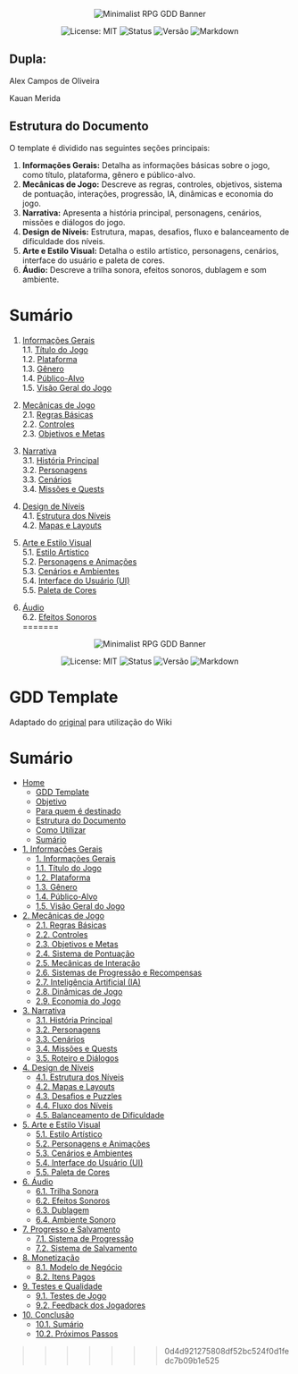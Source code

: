 <p align="center">
  <img src="https://i.ibb.co/56s7K8j/292330192-445386850928422-7259301303587158181-n-jpg.png" alt="Minimalist RPG GDD Banner">
</p>

<p align="center">
  <img src="https://img.shields.io/badge/License-MIT-yellow.svg?style=for-the-badge" alt="License: MIT">
  <img src="https://img.shields.io/badge/Status-Em%20Desenvolvimento-orange?style=for-the-badge" alt="Status">
  <img src="https://img.shields.io/badge/Versão-0.2.9-blue?style=for-the-badge" alt="Versão">
  <img src="https://img.shields.io/badge/Markdown-%23%23302c9b.svg?style=for-the-badge&logo=markdown&logoColor=white" alt="Markdown">

</p>

## Dupla:

 Alex Campos de Oliveira
 
 Kauan Merida



## Estrutura do Documento

O template é dividido nas seguintes seções principais:
1. **Informações Gerais:** Detalha as informações básicas sobre o jogo, como título, plataforma, gênero e público-alvo.
2. **Mecânicas de Jogo:** Descreve as regras, controles, objetivos, sistema de pontuação, interações, progressão, IA, dinâmicas e economia do jogo.
3. **Narrativa:** Apresenta a história principal, personagens, cenários, missões e diálogos do jogo.
4. **Design de Níveis:** Estrutura, mapas, desafios, fluxo e balanceamento de dificuldade dos níveis.
5. **Arte e Estilo Visual:** Detalha o estilo artístico, personagens, cenários, interface do usuário e paleta de cores.
6. **Áudio:** Descreve a trilha sonora, efeitos sonoros, dublagem e som ambiente.
<!--7. **Progresso e Salvamento:** Explica os sistemas de progressão e salvamento do jogo.
8. **Monetização:** Detalha o modelo de negócio e itens pagos.
9. **Testes e Qualidade:** Plano de testes e coleta de feedback dos jogadores.
10. **Conclusão:** Resume os principais pontos do GDD e os próximos passos no desenvolvimento do jogo.
-->
# Sumário

1. [Informações Gerais](https://github.com/Alex2024Campos/Amostradinhos_Cultural/wiki/1.-Informa%C3%A7%C3%B5es-Gerais)<br>
    1.1. [Título do Jogo](https://github.com/Alex2024Campos/Amostradinhos_Cultural/wiki/1.-Informa%C3%A7%C3%B5es-Gerais#11-título-do-jogo)<br>
    1.2. [Plataforma](https://github.com/Alex2024Campos/Amostradinhos_Cultural/wiki/1.-Informa%C3%A7%C3%B5es-Gerais#12-plataforma)<br>
    1.3. [Gênero](https://github.com/Alex2024Campos/Amostradinhos_Cultural/wiki/1.-Informa%C3%A7%C3%B5es-Gerais#13-gênero)<br>
    1.4. [Público-Alvo](https://github.com/Alex2024Campos/Amostradinhos_Cultural/wiki/1.-Informa%C3%A7%C3%B5es-Gerais#14-público-alvo)<br>
    1.5. [Visão Geral do Jogo](https://github.com/Alex2024Campos/Amostradinhos_Cultural/wiki/1.-Informa%C3%A7%C3%B5es-Gerais#15-visão-geral-do-jogo)<br>

2. [Mecânicas de Jogo](https://github.com/Alex2024Campos/Amostradinhos_Cultural/wiki/2.-Mecânicas-de-Jogo)<br>
    2.1. [Regras Básicas](https://github.com/Alex2024Campos/Amostradinhos_Cultural/wiki/2.-Mecânicas-de-Jogo#21-regras-básicas)<br>
    2.2. [Controles](https://github.com/Alex2024Campos/Amostradinhos_Cultural/wiki/2.-Mecânicas-de-Jogo#22-controles)<br>
    2.3. [Objetivos e Metas](https://github.com/Alex2024Campos/Amostradinhos_Cultural/wiki/2.-Mecânicas-de-Jogo#23-objetivos-e-metas)<br>

3. [Narrativa](https://github.com/Alex2024Campos/Amostradinhos_Cultural/wiki/3.-Narrativa)<br>
    3.1. [História Principal](https://github.com/Alex2024Campos/Amostradinhos_Cultural/wiki/3.-Narrativa#31-história-principal)<br>
     3.2. [Personagens](https://github.com/Alex2024Campos/Amostradinhos_Cultural/wiki/3.-Narrativa#32-personagens)<br>
    3.3. [Cenários](https://github.com/Alex2024Campos/Amostradinhos_Cultural/wiki/3.-Narrativa#33-cenários)<br>
    3.4. [Missões e Quests](https://github.com/Alex2024Campos/Amostradinhos_Cultural/wiki/3.-Narrativa#34-missões-e-quests)<br>

4. [Design de Níveis](https://github.com/Alex2024Campos/Amostradinhos_Cultural/wiki/4.-Design-de-Níveis)<br>
    4.1. [Estrutura dos Níveis](https://github.com/Alex2024Campos/Amostradinhos_Cultural/wiki/4.-Design-de-Níveis#41-estrutura-dos-níveis)<br>
    4.2. [Mapas e Layouts](https://github.com/Alex2024Campos/Amostradinhos_Cultural/wiki/4.-Design-de-Níveis#42-mapas-e-layouts)<br>

5. [Arte e Estilo Visual](https://github.com/Alex2024Campos/Amostradinhos_Cultural/wiki/5.-Arte-e-Estilo-Visual)<br>
    5.1. [Estilo Artístico](https://github.com/Alex2024Campos/Amostradinhos_Cultural/wiki/5.-Arte-e-Estilo-Visual#51-estilo-artístico)<br>
    5.2. [Personagens e Animações](https://github.com/Alex2024Campos/Amostradinhos_Cultural/wiki/5.-Arte-e-Estilo-Visual#52-personagens-e-animações)<br>
    5.3. [Cenários e Ambientes](https://github.com/Alex2024Campos/Amostradinhos_Cultural/wiki/5.-Arte-e-Estilo-Visual#53-cenários-e-ambientes)<br>
    5.4. [Interface do Usuário (UI)](https://github.com/Alex2024Campos/Amostradinhos_Cultural/wiki/5.-Arte-e-Estilo-Visual#54-interface-do-usuário-ui)<br>
    5.5. [Paleta de Cores](https://github.com/Alex2024Campos/Amostradinhos_Cultural/wiki/5.-Arte-e-Estilo-Visual#55-paleta-de-cores)<br>

6. [Áudio](https://github.com/Alex2024Campos/Amostradinhos_Cultural/wiki/6.-Áudio)<br>
    6.2. [Efeitos Sonoros](https://github.com/Alex2024Campos/Amostradinhos_Cultural/wiki/6.-Áudio#62-efeitos-sonoros)<br>
=======
<p align="center">
  <img src="https://i.ibb.co/56s7K8j/292330192-445386850928422-7259301303587158181-n-jpg.png" alt="Minimalist RPG GDD Banner">
</p>

<p align="center">
  <img src="https://img.shields.io/badge/License-MIT-yellow.svg?style=for-the-badge" alt="License: MIT">
  <img src="https://img.shields.io/badge/Status-Em%20Desenvolvimento-orange?style=for-the-badge" alt="Status">
  <img src="https://img.shields.io/badge/Versão-0.2.9-blue?style=for-the-badge" alt="Versão">
    <img src="https://img.shields.io/badge/Markdown-%23%23302c9b.svg?style=for-the-badge&logo=markdown&logoColor=white" alt="Markdown">

</p>

# GDD Template

Adaptado do [original](https://github.com/allefrodrigo/gdd-template) para utilização do Wiki

# Sumário
-   [Home](https://github.com/alinefbrito/gdd-template/wiki)
    -   [GDD Template](https://github.com/alinefbrito/gdd-template/wiki#gdd-template) </br>
    -   [Objetivo](https://github.com/alinefbrito/gdd-template/wiki#objetivo)
    -   [Para quem é destinado](https://github.com/alinefbrito/gdd-template/wiki#para-quem-%C3%A9-destinado)
    -   [Estrutura do Documento](https://github.com/alinefbrito/gdd-template/wiki#estrutura-do-documento)
    -   [Como Utilizar](https://github.com/alinefbrito/gdd-template/wiki#como-utilizar)
    -   [Sumário](https://github.com/alinefbrito/gdd-template/wiki#sum%C3%A1rio)
-   [1. Informações Gerais](https://github.com/alinefbrito/gdd-template/wiki/1.-Informa%C3%A7%C3%B5es-Gerais)</br>
    -   [1. Informações Gerais](https://github.com/alinefbrito/gdd-template/wiki/1.-Informa%C3%A7%C3%B5es-Gerais#1-informa%C3%A7%C3%B5es-gerais)
    -   [1.1. Título do Jogo](https://github.com/alinefbrito/gdd-template/wiki/1.-Informa%C3%A7%C3%B5es-Gerais#11-t%C3%ADtulo-do-jogo)
    -   [1.2. Plataforma](https://github.com/alinefbrito/gdd-template/wiki/1.-Informa%C3%A7%C3%B5es-Gerais#12-plataforma)
    -   [1.3. Gênero](https://github.com/alinefbrito/gdd-template/wiki/1.-Informa%C3%A7%C3%B5es-Gerais#13-g%C3%AAnero)
    -   [1.4. Público-Alvo](https://github.com/alinefbrito/gdd-template/wiki/1.-Informa%C3%A7%C3%B5es-Gerais#14-p%C3%BAblico-alvo)
    -   [1.5. Visão Geral do Jogo](https://github.com/alinefbrito/gdd-template/wiki/1.-Informa%C3%A7%C3%B5es-Gerais#15-vis%C3%A3o-geral-do-jogo)
-   [2. Mecânicas de Jogo](https://github.com/alinefbrito/gdd-template/wiki/2.-Mec%C3%A2nicas-de-Jogo)</br>
    -   [2.1. Regras Básicas](https://github.com/alinefbrito/gdd-template/wiki/2.-Mec%C3%A2nicas-de-Jogo#21-regras-b%C3%A1sicas)
    -   [2.2. Controles](https://github.com/alinefbrito/gdd-template/wiki/2.-Mec%C3%A2nicas-de-Jogo#22-controles)
    -   [2.3. Objetivos e Metas](https://github.com/alinefbrito/gdd-template/wiki/2.-Mec%C3%A2nicas-de-Jogo#23-objetivos-e-metas)
    -   [2.4. Sistema de Pontuação](https://github.com/alinefbrito/gdd-template/wiki/2.-Mec%C3%A2nicas-de-Jogo#24-sistema-de-pontua%C3%A7%C3%A3o)
    -   [2.5. Mecânicas de Interação](https://github.com/alinefbrito/gdd-template/wiki/2.-Mec%C3%A2nicas-de-Jogo#25-mec%C3%A2nicas-de-intera%C3%A7%C3%A3o)
    -   [2.6. Sistemas de Progressão e Recompensas](https://github.com/alinefbrito/gdd-template/wiki/2.-Mec%C3%A2nicas-de-Jogo#26-sistemas-de-progress%C3%A3o-e-recompensas)
    -   [2.7. Inteligência Artificial (IA)](https://github.com/alinefbrito/gdd-template/wiki/2.-Mec%C3%A2nicas-de-Jogo#27-intelig%C3%AAncia-artificial-ia)
    -   [2.8. Dinâmicas de Jogo](https://github.com/alinefbrito/gdd-template/wiki/2.-Mec%C3%A2nicas-de-Jogo#28-din%C3%A2micas-de-jogo)
    -   [2.9. Economia do Jogo](https://github.com/alinefbrito/gdd-template/wiki/2.-Mec%C3%A2nicas-de-Jogo#29-economia-do-jogo)
-   [3. Narrativa](https://github.com/alinefbrito/gdd-template/wiki/3.-Narrativa)</br>
	  -   [3.1. História Principal](https://github.com/alinefbrito/gdd-template/wiki/3.-Narrativa#31-hist%C3%B3ria-principal)
    -   [3.2. Personagens](https://github.com/alinefbrito/gdd-template/wiki/3.-Narrativa#32-personagens)
    -   [3.3. Cenários](https://github.com/alinefbrito/gdd-template/wiki/3.-Narrativa#33-cen%C3%A1rios)
    -   [3.4. Missões e Quests](https://github.com/alinefbrito/gdd-template/wiki/3.-Narrativa#34-miss%C3%B5es-e-quests)
    -   [3.5. Roteiro e Diálogos](https://github.com/alinefbrito/gdd-template/wiki/3.-Narrativa#35-roteiro-e-di%C3%A1logos)
-   [4. Design de Níveis](https://github.com/alinefbrito/gdd-template/wiki/4.-Design-de-N%C3%ADveis)</br>    
    -   [4.1. Estrutura dos Níveis](https://github.com/alinefbrito/gdd-template/wiki/4.-Design-de-N%C3%ADveis#41-estrutura-dos-n%C3%ADveis)
    -   [4.2. Mapas e Layouts](https://github.com/alinefbrito/gdd-template/wiki/4.-Design-de-N%C3%ADveis#42-mapas-e-layouts)
    -   [4.3. Desafios e Puzzles](https://github.com/alinefbrito/gdd-template/wiki/4.-Design-de-N%C3%ADveis#43-desafios-e-puzzles)
    -   [4.4. Fluxo dos Níveis](https://github.com/alinefbrito/gdd-template/wiki/4.-Design-de-N%C3%ADveis#44-fluxo-dos-n%C3%ADveis)
    -   [4.5. Balanceamento de Dificuldade](https://github.com/alinefbrito/gdd-template/wiki/4.-Design-de-N%C3%ADveis#45-balanceamento-de-dificuldade)
-   [5. Arte e Estilo Visual](https://github.com/alinefbrito/gdd-template/wiki/5.-Arte-e-Estilo-Visual)</br>
    -   [5.1. Estilo Artístico](https://github.com/alinefbrito/gdd-template/wiki/5.-Arte-e-Estilo-Visual#51-estilo-art%C3%ADstico)
    -   [5.2. Personagens e Animações](https://github.com/alinefbrito/gdd-template/wiki/5.-Arte-e-Estilo-Visual#52-personagens-e-anima%C3%A7%C3%B5es)
    -   [5.3. Cenários e Ambientes](https://github.com/alinefbrito/gdd-template/wiki/5.-Arte-e-Estilo-Visual#53-cen%C3%A1rios-e-ambientes)
    -   [5.4. Interface do Usuário (UI)](https://github.com/alinefbrito/gdd-template/wiki/5.-Arte-e-Estilo-Visual#54-interface-do-usu%C3%A1rio-ui)
    -   [5.5. Paleta de Cores](https://github.com/alinefbrito/gdd-template/wiki/5.-Arte-e-Estilo-Visual#55-paleta-de-cores)
-   [6. Áudio](https://github.com/alinefbrito/gdd-template/wiki/6.-%C3%81udio)</br>
    -   [6.1. Trilha Sonora](https://github.com/alinefbrito/gdd-template/wiki/6.-%C3%81udio#61-trilha-sonora)
    -   [6.2. Efeitos Sonoros](https://github.com/alinefbrito/gdd-template/wiki/6.-%C3%81udio#62-efeitos-sonoros)
    -   [6.3. Dublagem](https://github.com/alinefbrito/gdd-template/wiki/6.-%C3%81udio#63-dublagem)
    -   [6.4. Ambiente Sonoro](https://github.com/alinefbrito/gdd-template/wiki/6.-%C3%81udio#64-ambiente-sonoro)
-   [7. Progresso e Salvamento](https://github.com/alinefbrito/gdd-template/wiki/7.-Progresso-e-Salvamento)</br>
	  -   [7.1. Sistema de Progressão](https://github.com/alinefbrito/gdd-template/wiki/7.-Progresso-e-Salvamento#71-sistema-de-progress%C3%A3o)
    -   [7.2. Sistema de Salvamento](https://github.com/alinefbrito/gdd-template/wiki/7.-Progresso-e-Salvamento#72-sistema-de-salvamento)
-   [8. Monetização](https://github.com/alinefbrito/gdd-template/wiki/8.-Monetiza%C3%A7%C3%A3o)</br>
  	-   [8.1. Modelo de Negócio](https://github.com/alinefbrito/gdd-template/wiki/8.-Monetiza%C3%A7%C3%A3o#81-modelo-de-neg%C3%B3cio)
    -   [8.2. Itens Pagos](https://github.com/alinefbrito/gdd-template/wiki/8.-Monetiza%C3%A7%C3%A3o#82-itens-pagos)
-   [9. Testes e Qualidade](https://github.com/alinefbrito/gdd-template/wiki/9.-Testes-e-Qualidade)</br>
      - [9.1. Testes de Jogo](https://github.com/alinefbrito/gdd-template/wiki/9.-Testes-e-Qualidade#91-testes-de-jogo)
      - [9.2. Feedback dos Jogadores](https://github.com/alinefbrito/gdd-template/wiki/9.-Testes-e-Qualidade#92-feedback-dos-jogadores)
   -   [10. Conclusão](https://github.com/alinefbrito/gdd-template/wiki/10.-Conclus%C3%A3o)</br>
	    - [10.1. Sumário](https://github.com/alinefbrito/gdd-template/wiki/10.-Conclus%C3%A3o#101-sum%C3%A1rio)
	    - [10.2. Próximos Passos](https://github.com/alinefbrito/gdd-template/wiki/10.-Conclus%C3%A3o#102-pr%C3%B3ximos-passos)



>>>>>>> 0d4d921275808df52bc524f0d1fedc7b09b1e525


